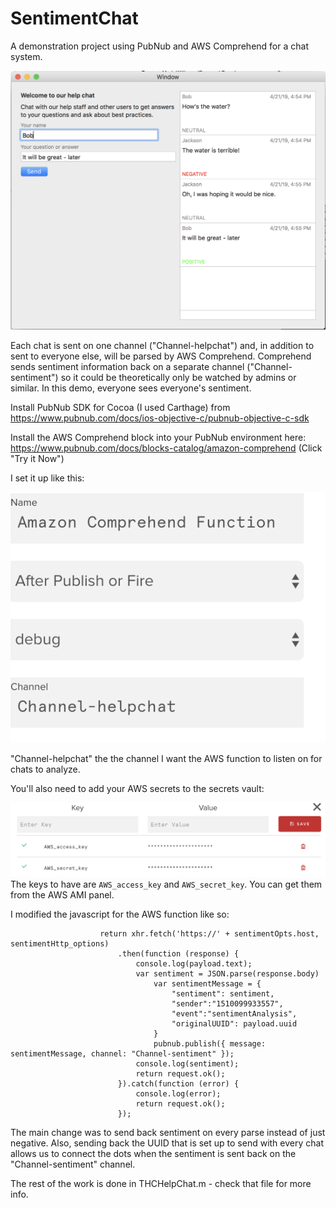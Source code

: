 # SentimentChat
A demonstration project using PubNub and AWS Comprehend for a chat system.

![Image of Chat screen](readme_assets/chat_screen.png)

Each chat is sent on one channel ("Channel-helpchat") and, in addition to sent to everyone else, will be parsed by AWS Comprehend. Comprehend sends sentiment information back on a separate channel ("Channel-sentiment") so it could be theoretically only be watched by admins or similar. In this demo, everyone sees everyone's sentiment.

Install PubNub SDK for Cocoa (I used Carthage) from https://www.pubnub.com/docs/ios-objective-c/pubnub-objective-c-sdk

Install the AWS Comprehend block into your PubNub environment here: https://www.pubnub.com/docs/blocks-catalog/amazon-comprehend (Click "Try it Now")

I set it up like this:

![Image of PubNub's comprehend screen](readme_assets/pubnub_aws_comprehend_settings.png)

"Channel-helpchat" the the channel I want the AWS function to listen on for chats to analyze. 


You'll also need to add your AWS secrets to the secrets vault:

![Image of PubNub's secret's vault screen](readme_assets/pubnub_secrets_screen.png)
The keys to have are `AWS_access_key` and `AWS_secret_key`. You can get them from the AWS AMI panel.

I modified the javascript for the AWS function like so:
```
                    return xhr.fetch('https://' + sentimentOpts.host, sentimentHttp_options)
                        .then(function (response) {
                            console.log(payload.text);
                            var sentiment = JSON.parse(response.body)
                                var sentimentMessage = {
                                    "sentiment": sentiment,
                                    "sender":"1510099933557",
                                    "event":"sentimentAnalysis", 
                                    "originalUUID": payload.uuid
                                }
                                pubnub.publish({ message: sentimentMessage, channel: "Channel-sentiment" });
                            console.log(sentiment);
                            return request.ok();
                        }).catch(function (error) {
                            console.log(error);
                            return request.ok();
                        });
```

The main change was to send back sentiment on every parse instead of just negative. Also, sending back the UUID that is set up to send with every chat allows us to connect the dots when the sentiment is sent back on the "Channel-sentiment" channel.

The rest of the work is done in THCHelpChat.m - check that file for more info.